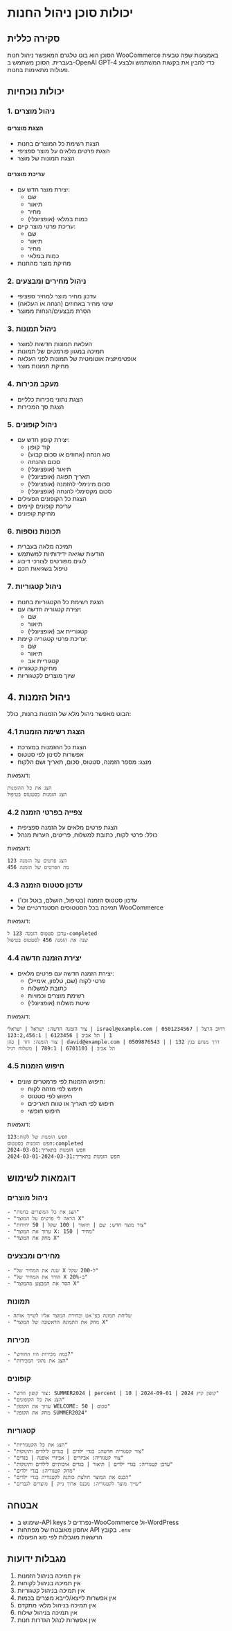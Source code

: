 # יכולות סוכן ניהול החנות

## סקירה כללית
הסוכן הוא בוט טלגרם המאפשר ניהול חנות WooCommerce באמצעות שפה טבעית בעברית. הסוכן משתמש ב-OpenAI GPT-4 כדי להבין את בקשות המשתמש ולבצע פעולות מתאימות בחנות.

## יכולות נוכחיות

### 1. ניהול מוצרים
#### הצגת מוצרים
- הצגת רשימת כל המוצרים בחנות
- הצגת פרטים מלאים על מוצר ספציפי
- הצגת תמונות של מוצר

#### עריכת מוצרים
- יצירת מוצר חדש עם:
  - שם
  - תיאור
  - מחיר
  - כמות במלאי (אופציונלי)
- עריכת פרטי מוצר קיים:
  - שם
  - תיאור
  - מחיר
  - כמות במלאי
- מחיקת מוצר מהחנות

### 2. ניהול מחירים ומבצעים
- עדכון מחיר מוצר למחיר ספציפי
- שינוי מחיר באחוזים (הנחה או העלאה)
- הסרת מבצעים/הנחות ממוצר

### 3. ניהול תמונות
- העלאת תמונות חדשות למוצר
- תמיכה במגוון פורמטים של תמונות
- אופטימיזציה אוטומטית של תמונות לפני העלאה
- מחיקת תמונות מוצר

### 4. מעקב מכירות
- הצגת נתוני מכירות כלליים
- הצגת סך המכירות

### 5. ניהול קופונים
- יצירת קופון חדש עם:
  - קוד קופון
  - סוג הנחה (אחוזים או סכום קבוע)
  - סכום ההנחה
  - תיאור (אופציונלי)
  - תאריך תפוגה (אופציונלי)
  - סכום מינימלי להזמנה (אופציונלי)
  - סכום מקסימלי להנחה (אופציונלי)
- הצגת כל הקופונים הפעילים
- עריכת קופונים קיימים
- מחיקת קופונים

### 6. תכונות נוספות
- תמיכה מלאה בעברית
- הודעות שגיאה ידידותיות למשתמש
- לוגים מפורטים לצורכי דיבוג
- טיפול בשגיאות חכם

### 7. ניהול קטגוריות
- הצגת רשימת כל הקטגוריות בחנות
- יצירת קטגוריה חדשה עם:
  - שם
  - תיאור
  - קטגוריית אב (אופציונלי)
- עריכת פרטי קטגוריה קיימת:
  - שם
  - תיאור
  - קטגוריית אב
- מחיקת קטגוריה
- שיוך מוצרים לקטגוריות

## 4. ניהול הזמנות
הבוט מאפשר ניהול מלא של הזמנות בחנות, כולל:

### 4.1 הצגת רשימת הזמנות
- הצגת כל ההזמנות במערכת
- אפשרות לסינון לפי סטטוס
- מוצג: מספר הזמנה, סטטוס, סכום, תאריך ושם הלקוח

דוגמאות:
```
הצג את כל ההזמנות
הצג הזמנות בסטטוס בטיפול
```

### 4.2 צפייה בפרטי הזמנה
- הצגת פרטים מלאים על הזמנה ספציפית
- כולל: פרטי לקוח, כתובת למשלוח, פריטים, הערות מנהל

דוגמאות:
```
הצג פרטים על הזמנה 123
מה הפרטים של הזמנה 456
```

### 4.3 עדכון סטטוס הזמנה
- עדכון סטטוס הזמנה (בטיפול, הושלם, בוטל וכו')
- תמיכה בכל הסטטוסים הסטנדרטיים של WooCommerce

דוגמאות:
```
עדכן סטטוס הזמנה 123 ל-completed
שנה את הזמנה 456 לסטטוס בטיפול
```

### 4.4 יצירת הזמנה חדשה
- יצירת הזמנה חדשה עם פרטים מלאים:
  - פרטי לקוח (שם, טלפון, אימייל)
  - כתובת למשלוח
  - רשימת מוצרים וכמויות
  - שיטת משלוח (אופציונלי)

דוגמאות:
```
צור הזמנה חדשה: ישראל | ישראלי | israel@example.com | 0501234567 | רחוב הרצל 1 | תל אביב | 6123456 | 123:2,456:1
צור הזמנה: דוד | כהן | david@example.com | 0509876543 | דרך מנחם בגין 132 | תל אביב | 6701101 | 789:1 | משלוח רגיל
```

### 4.5 חיפוש הזמנות
- חיפוש הזמנות לפי פרמטרים שונים:
  - חיפוש לפי מזהה לקוח
  - חיפוש לפי סטטוס
  - חיפוש לפי תאריך או טווח תאריכים
  - חיפוש חופשי

דוגמאות:
```
חפש הזמנות של לקוח:123
חפש הזמנות בסטטוס:completed
חפש הזמנות בתאריך:2024-03-01
חפש הזמנות בתאריך:2024-03-01-2024-03-31
```

## דוגמאות לשימוש

### ניהול מוצרים
```
- "הצג את כל המוצרים בחנות"
- "הראה לי פרטים על המוצר X"
- "צור מוצר חדש: שם | תיאור | 100 שקל | 50 יחידות"
- "ערוך את המוצר X: מחיר | 150"
- "מחק את המוצר X"
```

### מחירים ומבצעים
```
- "שנה את המחיר של X ל-200 שקל"
- "הורד את המחיר של X ב-20%"
- "הסר את המבצע מהמוצר X"
```

### תמונות
```
- שליחת תמונה בצ'אט ובחירת המוצר אליו לשייך אותה
- "מחק את התמונה הראשונה של המוצר X"
```

### מכירות
```
- "כמה מכירות היו החודש?"
- "הצג את נתוני המכירות"
```

### קופונים
```
- "צור קופון חדש: SUMMER2024 | percent | 10 | קופון קיץ 2024 | 2024-09-01"
- "הצג את כל הקופונים"
- "ערוך את הקופון WELCOME: סכום | 50"
- "מחק את הקופון SUMMER2024"
```

### קטגוריות
```
- "הצג את כל הקטגוריות"
- "צור קטגוריה חדשה: בגדי ילדים | בגדים לילדים ותינוקות"
- "צור קטגוריה: אביזרים | אביזרי אופנה | בגדים"
- "עדכן קטגוריה: בגדי ילדים | תיאור | בגדים איכותיים לילדים ותינוקות"
- "מחק קטגוריה: בגדי ילדים"
- "הכנס את המוצר חולצת כותנה לקטגוריה בגדי ילדים"
- "שייך מוצר לקטגוריה: מכנס ארוך נייק | מוצרים לגברים"
```

## אבטחה
- שימוש ב-API keys נפרדים ל-WooCommerce ול-WordPress
- אחסון מאובטח של מפתחות API בקובץ `.env`
- הרשאות מוגבלות לפי סוג הפעולה

## מגבלות ידועות
1. אין תמיכה בניהול הזמנות
2. אין תמיכה בניהול לקוחות
3. אין תמיכה בניהול קטגוריות
4. אין אפשרות לייצא/לייבא מוצרים בכמות
5. אין תמיכה בניהול מלאי מתקדם
6. אין תמיכה בניהול שילוח
7. אין אפשרות לנהל הגדרות חנות 